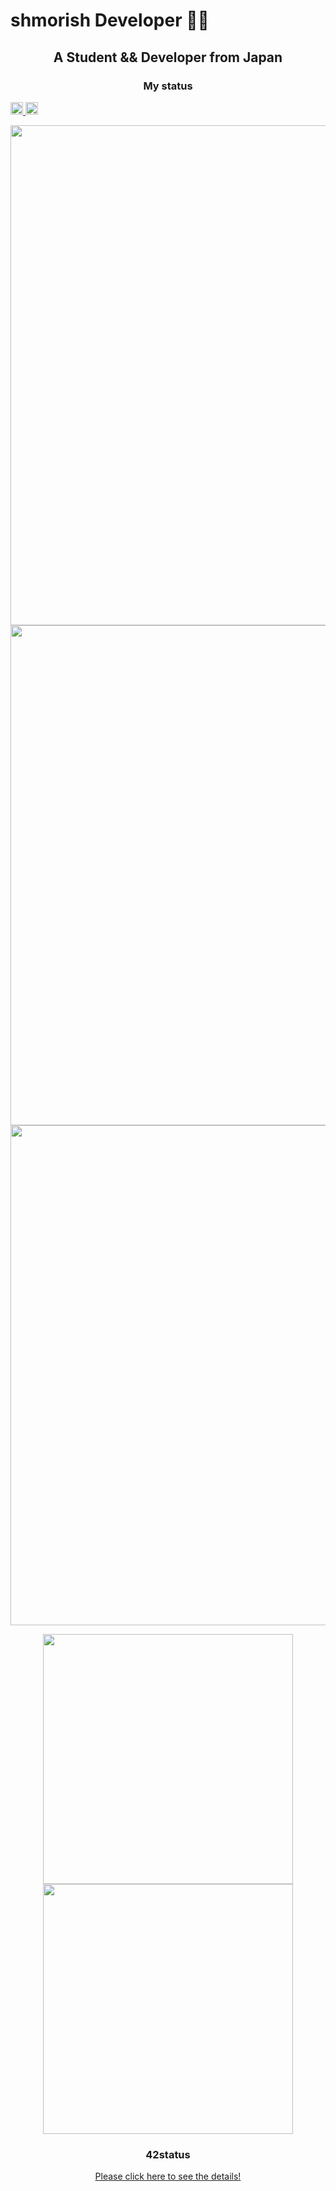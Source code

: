 <h1> shmorish Developer 👨‍💻</h1>
<h2 align="center">A Student && Developer from Japan</h2>
<h3 align="center">My status</h3>
<p align="left">
  <a href="https://github.com/shmorish">
    <img height="20" src="https://komarev.com/ghpvc/?username=shmorish" alt="shmorish" />
  </a>
  <a href="https://github.com/shmorish">
    <img height="20" src="https://img.shields.io/github/followers/shmorish?label=follow&logo=github&style=flat" />
  </a>
</p>
<p align="center">
<img src="https://github-profile-trophy.vercel.app/?username=shmorish&rank=-C,-B" width="800px" />
<img src="https://github.com/shmorish/shmorish/assets/110565242/5fc86fc9-5ae3-43f1-b195-2ccf6cde49ee" width="800px" />
<img src="http://github-profile-summary-cards.vercel.app/api/cards/profile-details?username=shmorish&theme=nord_bright" width="800px" />

</p>

<div align="center">
  <img src="http://github-profile-summary-cards.vercel.app/api/cards/most-commit-language?username=shmorish&theme=nord_bright" width="400px" />
  <img src="http://github-profile-summary-cards.vercel.app/api/cards/productive-time?username=shmorish&theme=nord_bright&utcOffset=9" width="400px" />
</p>
<h3>42status</h3>

<p align="center">
	<a href="https://github.com/Mori062/42">
		Please click here to see the details!
	</a>
</p>

